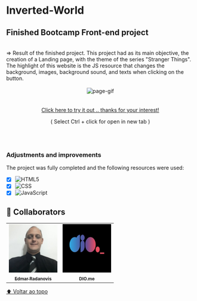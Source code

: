 # Inverted-World

<h2>Finished Bootcamp Front-end project</h2>
<br>
=> Result of the finished project. This project had as its main objective, the creation of a Landing page, with the theme of the series "Stranger Things". The highlight of this website is the JS resource that changes the background, images, background sound, and texts when clicking on the button.
<br>
<br>
<div align="center">
<img alt="page-gif" width="1000px" src="assets/images/github/readme_gif.gif">
</div>

<br>
<br>

<div align="center">
 <a href="https://ed-radanovis.github.io/Inverted-World/" >Click here to try it out .. thanks for your interest!</a>
 <p>( Select Ctrl + click for open in new tab )</p>
</div>

 <br>
 <br>


### Adjustments and improvements

The project was fully completed and the following resources were used:

- [x] ![HTML5](https://img.shields.io/badge/-HTML5-333333?style=flat&logo=HTML5)
- [x] ![CSS](https://img.shields.io/badge/-CSS-333333?style=flat&logo=CSS3&logoColor=1572B6)
- [x] ![JavaScript](https://img.shields.io/badge/-JavaScript-333333?style=flat&logo=javascript)

## 🤝 Collaborators

<table>
  <tr>
    <td align="center">
      <a href="https://www.linkedin.com/in/edmar-radanovis-0130b611a/">
        <img src="assets/images/github/foto perfil (5).jpeg" width="130px;" alt="Foto de Edmar Radanovis"/><br>
        <sub>
          <b>Edmar Radanovis</b>
        </sub>
      </a>
    </td>
    <td align="center">
       <a href="https://www.dio.me/">
        <img src="assets/images/github/logodio.jpg" width="130px;" height="130px;" alt="Logo DIO.me"/><br>
        <sub>
          <b>DIO.me</b>
        </sub>
      </a>
  </tr>
</table>

[⬆ Voltar ao topo](#inverted-world)<br>
